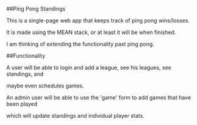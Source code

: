 ##Ping Pong Standings

This is a single-page web app that keeps track of ping pong wins/losses.

It is made using the MEAN stack, or at least it will be when finished.

I am thinking of extending the functionality past ping pong.

##Functionality

A user will be able to login and add a league, see his leagues, see standings, and 

maybe even schedules games.

An admin user will be able to use the 'game' form to add games that have been played

which will update standings and individual player stats.